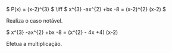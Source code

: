 $ P(x) = (x-2)^{3} $  \iff  $ x^{3} -ax^{2} +bx -8 = (x-2)^{2} (x-2) $

Realiza o caso notável. 

$ x^{3} -ax^{2} +bx -8 = (x^{2} - 4x +4) (x-2)

Efetua a multiplicação. 